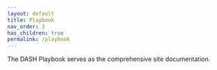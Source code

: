 ```yaml
---
layout: default
title: Playbook
nav_order: 3
has_children: true
permalink: /playbook
---
```


The DASH Playbook serves as the comprehensive site documentation. 